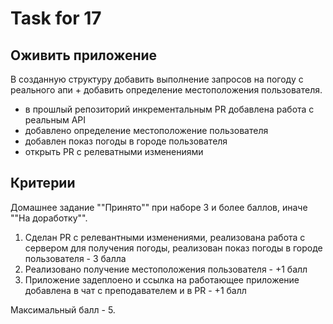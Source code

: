 # Task for 17

## Оживить приложение

В созданную структуру добавить выполнение запросов на погоду с реального апи + добавить определение местоположения пользователя.

- в прошлый репозиторий инкрементальным PR добавлена работа с реальным API
- добавлено определение местоположение пользователя
- добавлен показ погоды в городе пользователя
- открыть PR с релеватными изменениями

## Критерии

Домашнее задание ""Принято"" при наборе 3 и более баллов, иначе ""На доработку"".

1. Сделан PR с релевантными изменениями, реализована работа с сервером для получения погоды, реализован показ погоды в городе пользователя - 3 балла
2. Реализовано получение местоположения пользователя - +1 балл
3. Приложение задеплоено и ссылка на работающее приложение добавлена в чат с преподавателем и в PR - +1 балл

Максимальный балл - 5.
